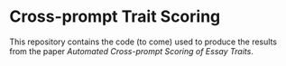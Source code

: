 # Cross-prompt Trait Scoring

This repository contains the code (to come) used to produce the results from the paper _Automated_ _Cross-prompt_ _Scoring_ _of_ 
_Essay_ _Traits_.
